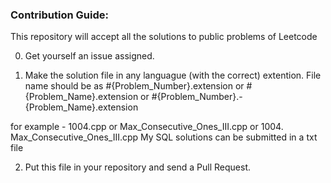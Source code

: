 ### Contribution Guide:

This repository will accept all the solutions to public problems of Leetcode

0. Get yourself an issue assigned.

1. Make the solution file in any languague (with the correct) extention. File name should be as #{Problem_Number}.extension or #{Problem_Name}.extension or #{Problem_Number}.- {Problem_Name}.extension

for example - 1004.cpp or Max_Consecutive_Ones_III.cpp or 1004. Max_Consecutive_Ones_III.cpp
My SQL solutions can be submitted in a txt file

2. Put this file in your repository and send a Pull Request.

